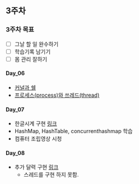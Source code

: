 ## 3주차

### 3주차 목표

- [ ] 그날 할 일 완수하기
- [ ] 학습기록 남기기
- [ ] 몸 관리 잘하기

#### Day_06

- [커널과 쉘](https://bold-antimatter-94b.notion.site/8e79ec58d5e74aaeb52afc155c12e124)
- [프로세스(process)와 쓰레드(thread)](https://bold-antimatter-94b.notion.site/process-thread-06b5e7f8c7f040a7b9b74653e01b6bde)


#### Day_07

- 한글시계 구현 [링크](https://github.com/nohriter/hangul-clock)
- HashMap, HashTable, concurrenthashmap 학습
- 컴퓨터 조립영상 시청

#### Day_08

- 추가 달력 구현 [링크](https://github.com/nohriter/hangul-clock)
    - 스레드를 구현 하지 못함.

